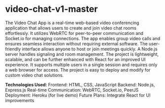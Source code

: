 # video-chat-v1-master

The Video Chat App is a real-time web-based video conferencing application that allows users to create and join video chat rooms effortlessly. It utilizes WebRTC for peer-to-peer communication and Socket.io for managing connections. The app enables group video calls and ensures seamless interaction without requiring external software. The user-friendly interface allows anyone to host or join meetings quickly. A Node.js server handles signaling and room management. The project is lightweight, scalable, and can be further enhanced with React for an improved UI experience. It supports multiple users in a single session and requires only a web browser for access. The project is easy to deploy and modify for custom video chat solutions.

**Technologies Used:**
Frontend: HTML, CSS, JavaScript
Backend: Node.js, Express.js
Real-time Communication: WebRTC, Socket.io, PeerJS
Deployment: Heroku (for live demo)
Future Plans: Integrate React for UI improvements

